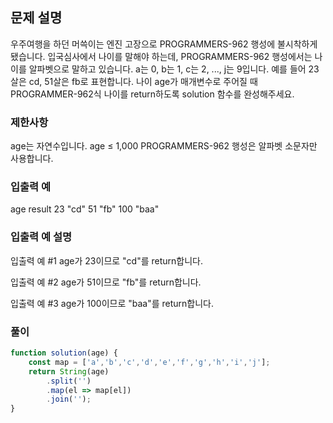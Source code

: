## 문제 설명

우주여행을 하던 머쓱이는 엔진 고장으로 PROGRAMMERS-962 행성에 불시착하게 됐습니다. 입국심사에서 나이를 말해야 하는데, PROGRAMMERS-962 행성에서는 나이를 알파벳으로 말하고 있습니다. a는 0, b는 1, c는 2, ..., j는 9입니다. 예를 들어 23살은 cd, 51살은 fb로 표현합니다. 나이 age가 매개변수로 주어질 때 PROGRAMMER-962식 나이를 return하도록 solution 함수를 완성해주세요.

### 제한사항

age는 자연수입니다.
age ≤ 1,000
PROGRAMMERS-962 행성은 알파벳 소문자만 사용합니다.

### 입출력 예

age result
23 "cd"
51 "fb"
100 "baa"

### 입출력 예 설명

입출력 예 #1
age가 23이므로 "cd"를 return합니다.

입출력 예 #2
age가 51이므로 "fb"를 return합니다.

입출력 예 #3
age가 100이므로 "baa"를 return합니다.

### 풀이

```javaScript
function solution(age) {
    const map = ['a','b','c','d','e','f','g','h','i','j'];
    return String(age)
        .split('')
        .map(el => map[el])
        .join('');
}
```
